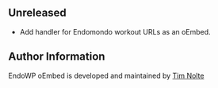 ## Unreleased

* Add handler for Endomondo workout URLs as an oEmbed.

## Author Information

EndoWP oEmbed is developed and maintained by [Tim Nolte](http://twitter.com/tnolte/)
